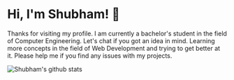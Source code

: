 
# Hi, I'm Shubham! 👋

Thanks for visiting my profile. I am currently a bachelor's student in the field of Computer Engineering. Let's chat if you got an idea in mind. Learning more concepts in the field of Web Development and trying to get better at it. Please help me if you find any issues with my projects.


![Shubham's github stats](https://github-readme-stats.vercel.app/api?username=ShubhamRavani&show_icons=true&theme=radical)

